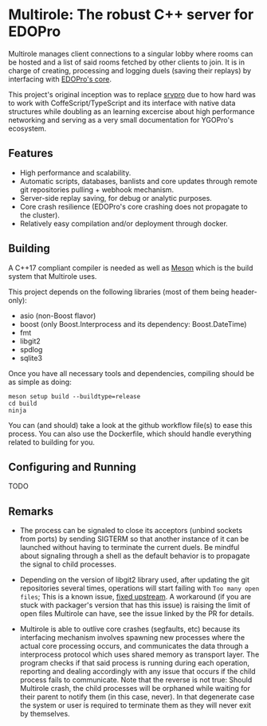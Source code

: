 # Multirole: The robust C++ server for EDOPro
Multirole manages client connections to a singular lobby where rooms can be hosted and a list of said rooms fetched by other clients to join. It is in charge of creating, processing and logging duels (saving their replays) by interfacing with [EDOPro's core](https://github.com/edo9300/ygopro-core).

This project's original inception was to replace [srvpro](https://github.com/mycard/srvpro) due to how hard was to work with CoffeScript/TypeScript and its interface with native data structures while doubling as an learning excercise about high performance networking and serving as a very small documentation for YGOPro's ecosystem.

## Features
  * High performance and scalability.
  * Automatic scripts, databases, banlists and core updates through remote git repositories pulling + webhook mechanism.
  * Server-side replay saving, for debug or analytic purposes.
  * Core crash resilience (EDOPro's core crashing does not propagate to the cluster).
  * Relatively easy compilation and/or deployment through docker.

## Building
A C++17 compliant compiler is needed as well as [Meson](https://mesonbuild.com/) which is the build system that Multirole uses.

This project depends on the following libraries (most of them being header-only):
  * asio (non-Boost flavor)
  * boost (only Boost.Interprocess and its dependency: Boost.DateTime)
  * fmt
  * libgit2
  * spdlog
  * sqlite3

Once you have all necessary tools and dependencies, compiling should be as simple as doing:

    meson setup build --buildtype=release
    cd build
    ninja

You can (and should) take a look at the github workflow file(s) to ease this process. You can also use the Dockerfile, which should handle everything related to building for you.

## Configuring and Running
TODO

## Remarks
  * The process can be signaled to close its acceptors (unbind sockets from ports) by sending SIGTERM so that another instance of it can be launched without having to terminate the current duels. Be mindful about signaling through a shell as the default behavior is to propagate the signal to child processes.

  * Depending on the version of libgit2 library used, after updating the git repositories several times, operations will start failing with `Too many open files`; This is a known issue, [fixed upstream](https://github.com/libgit2/libgit2/pull/5386). A workaround (if you are stuck with packager's version that has this issue) is raising the limit of open files Multirole can have, see the issue linked by the PR for details.

  * Multirole is able to outlive core crashes (segfaults, etc) because its interfacing mechanism involves spawning new processes where the actual core processing occurs, and communicates the data through a interprocess protocol which uses shared memory as transport layer. The program checks if that said process is running during each operation, reporting and dealing accordingly with any issue that occurs if the child process fails to communicate. Note that the reverse is not true: Should Multirole crash, the child processes will be orphaned while waiting for their parent to notify them (in this case, never). In that degenerate case the system or user is required to terminate them as they will never exit by themselves.
